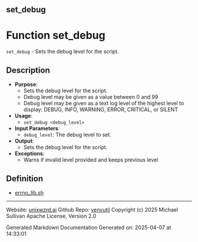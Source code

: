 ## set_debug
# Function set_debug
`set_debug` - Sets the debug level for the script.
## Description
- **Purpose**: 
  - Sets the debug level for the script.
  - Debug level may be given as a value between 0 and 99
  - Debug level may be given as a text log level of the highest level to display:
    DEBUG, INFO, WARNING, ERROR, CRITICAL, or SILENT
- **Usage**: 
  - `set_debug <debug_level>` 
- **Input Parameters**: 
  - `debug_level`: The debug level to set.
- **Output**: 
  - Sets the debug level for the script.
- **Exceptions**: 
  - Warns if invalid level provided and keeps previous level

## Definition 

* [errno_lib.sh](../errno_lib_sh.md)
---

Website: [unixwzrd.ai](https://unixwzrd.ai)
Github Repo: [venvutil](https://github.com/unixwzrd/venvutil)
Copyright (c) 2025 Michael Sullivan
Apache License, Version 2.0

Generated Markdown Documentation
Generated on: 2025-04-07 at 14:33:01
